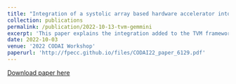 ```yaml
---
title: "Integration of a systolic array based hardware accelerator into a DNN operator auto-tuning framework"
collection: publications
permalink: /publication/2022-10-13-tvm-gemmini
excerpt: 'This paper explains the integration added to the TVM framework to generate C code to accelerate neural networks on the Gemmini accelerator'
date: 2022-10-03
venue: '2022 CODAI Workshop'
paperurl: 'http://fpecc.github.io/files/CODAI22_paper_6129.pdf'
---
```



[Download paper here](http://fpecc.github.io/files/CODAI22_paper_6129.pdf)